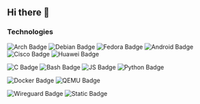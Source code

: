 ## Hi there 👋

<!--
**DavideDeZuane/DavideDeZuane** is a ✨ _special_ ✨ repository because its `README.md` (this file) appears on your GitHub profile.

Here are some ideas to get you started:

- 🔭 I’m currently working on ...
- 🌱 I’m currently learning ...
- 👯 I’m looking to collaborate on ...
- 🤔 I’m looking for help with ...
- 💬 Ask me about ...
- 📫 How to reach me: ...
- 😄 Pronouns: ...
- ⚡ Fun fact: ...
-->


### Technologies  

![Arch Badge](https://img.shields.io/badge/arch-blue?style=for-the-badge&logo=archlinux&labelColor=black)
![Debian Badge](https://img.shields.io/badge/debian-%23d70a53?style=for-the-badge&logo=debian&labelColor=black)
![Fedora Badge](https://img.shields.io/badge/fedora-%233c6eb4?style=for-the-badge&logo=fedora&labelColor=black)
![Android Badge](https://img.shields.io/badge/android-%233DDC84?style=for-the-badge&logo=android&labelColor=black)
![Cisco Badge](https://img.shields.io/badge/cisco%20ios-%23049fd9?style=for-the-badge&logo=cisco&labelColor=black)
![Huawei Badge](https://img.shields.io/badge/huawei%20vrp-%23CE0E2D?style=for-the-badge&logo=huawei&labelColor=black)

![C Badge](https://img.shields.io/badge/C%20-silver?style=for-the-badge&logo=c&labelColor=black)
![Bash Badge](https://img.shields.io/badge/Bash-%234EAA25?style=for-the-badge&logo=gnubash&labelColor=black)
![JS Badge](https://img.shields.io/badge/JavaScript-%23F0DB4F?style=for-the-badge&logo=javascript&labelColor=black)
![Python Badge](https://img.shields.io/badge/Python-%233776AB?style=for-the-badge&logo=python&labelColor=black)

![Docker Badge](https://img.shields.io/badge/Docker-%232496ED?style=for-the-badge&logo=docker&labelColor=black)
![QEMU Badge](https://img.shields.io/badge/QEMU-%23FF6600?style=for-the-badge&logo=qemu&labelColor=black)

![Wireguard Badge](https://img.shields.io/badge/Wireguard-%2388171A?style=for-the-badge&logo=wireguard&labelColor=black)
![Static Badge](https://img.shields.io/badge/Strongswan-%23E00033?style=for-the-badge&logo=strongswan&labelColor=black)
